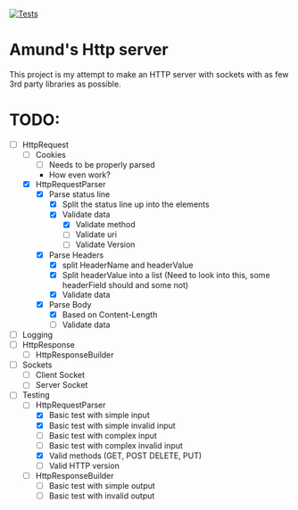 [![Tests](https://github.com/Fargekritt/HttpServer/actions/workflows/workflow.yml/badge.svg)](https://github.com/Fargekritt/HttpServer/actions/workflows/workflow.yml)
# Amund's Http server

This project is my attempt to make an HTTP server with sockets with as few 3rd party libraries as possible.

# TODO:
 * [ ] HttpRequest
   * [ ] Cookies
     * [ ] Needs to be properly parsed
     * How even work?
   * [x] HttpRequestParser
     * [x] Parse status line
       * [x] Split the status line up into the elements
       * [X] Validate data
         * [x] Validate method
         * [ ] Validate uri
         * [ ] Validate Version
     * [x] Parse Headers
       * [x] split HeaderName and headerValue
       * [X] Split headerValue into a list (Need to look into this, some headerField should and some not)
       * [x] Validate data
     * [x] Parse Body
       * [x] Based on Content-Length 
       * [ ] Validate data
 * [ ] Logging
 * [ ] HttpResponse
   * [ ] HttpResponseBuilder
 * [ ] Sockets
   * [ ] Client Socket
   * [ ] Server Socket

* [ ] Testing
  * [ ] HttpRequestParser
    * [x] Basic test with simple input
    * [x] Basic test with simple invalid input
    * [ ] Basic test with complex input 
    * [ ] Basic test with complex invalid input
    * [x] Valid methods (GET, POST DELETE, PUT)
    * [ ] Valid HTTP version
  * [ ] HttpResponseBuilder
    * [ ] Basic test with simple output
    * [ ] Basic test with invalid output